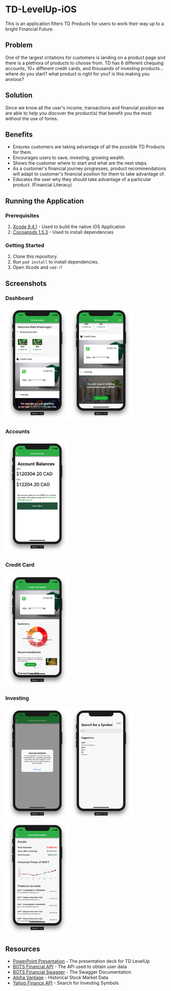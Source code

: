 # TD-LevelUp-iOS
This is an application filters TD Products for users to work their way up to a bright Financial Future. 

## Problem 
One of the largest irritations for customers is landing on a product page and there is a plethora of products to choose from. 
TD has 6 different chequing accounts, 10+ different credit cards, and thousands of investing products... where do you start? 
what product is right for you? is this making you anxious? 

## Solution
Since we know all the user's income, transactions and financial position we are able to help you discover the product(s) that benefit you the most without the use of forms.

## Benefits
- Ensures customers are taking advantage of all the possible TD Products for them.
- Encourages users to save, investing, growing wealth. 
- Shows the customer where to start and what are the next steps.
- As a customer's financial journey progresses, product recommendations will adapt to customer's financial position for them to take advantage of.
- Educates the user why they should take advantage of a particular product. (Financial Literacy) 

## Running the Application
### Prerequisites 
1. [Xcode 9.4.1](https://developer.apple.com/xcode/download/) - Used to build the native iOS Application
1. [Cocoapods 1.5.3](https://cocoapods.org/) - Used to install dependencies 

### Getting Started

1. Clone this repository.
1. Run `pod install` to install dependencies.
1. Open Xcode and `cmd-r`!

## Screenshots
### Dashboard
<img src="screenshots/dashboard_1.png" width="200"><img src="screenshots/dashboard_2.png" width="200">
### Accounts
<img src="screenshots/accounts.png" width="200">

### Credit Card
<img src="screenshots/credit_card.png" width="200">

### Investing
<img src="screenshots/investing_intro.png" width="200"><img src="screenshots/investing_search.png" width="200"><img src="screenshots/investing_results.png" width="200">

## Resources
- [PowerPoint Presentation](presentation/MyLevelUp.pptx) - The presentation deck for TD LevelUp
- [BOTS Financial API](http://botsfinancial.com/app/login) - The API used to obtain user data
- [BOTS Financial Swagger](https://dev.botsfinancial.com/swagger-ui.html#/) - The Swagger Documentation
- [Alpha Vantage](https://www.alphavantage.co/) - Historical Stock Market Data
- [Yahoo Finance API](https://developer.yahoo.com/yql/) - Search for Investing Symbols

